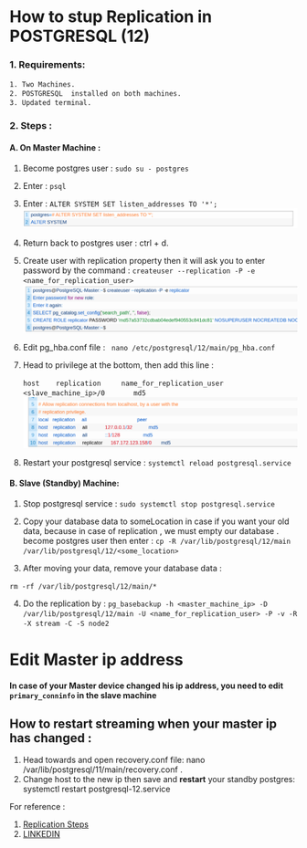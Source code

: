 # How to stup Replication in POSTGRESQL (12)

### 1. Requirements: 
    1. Two Machines.
    2. POSTGRESQL  installed on both machines.
    3. Updated terminal.

### 2. Steps : 

#### A. On Master Machine :
1. Become postgres user :
`sudo su - postgres`
2. Enter :
`psql`
3. Enter : 
`ALTER SYSTEM SET listen_addresses TO '*';`
![nmknk](/assets/m_alter_listen.png)

4. Return back to postgres user : ctrl + d.
5. Create user  with replication property then it will ask you to enter password by the command : 
`createuser --replication -P -e <name_for_replication_user>`
![nmknk](assets/m_rep_create_user.png)

6. Edit pg_hba.conf file :
` nano /etc/postgresql/12/main/pg_hba.conf`
7. Head to privilege at the bottom, then add this line :

    `host    replication     name_for_replication_user      <slave_machine_ip>/0       md5`
![nmknk](assets/privilege_master.png)


8. Restart your postgresql service : 
`systemctl reload postgresql.service`



#### B. Slave (Standby) Machine:
1. Stop postgresql service : 
`sudo systemctl stop postgresql.service`
2. Copy your database data to someLocation in case if you want your old data, because in case of replication , we must empty our database .
become postgres user then enter :
`cp -R /var/lib/postgresql/12/main /var/lib/postgresql/12/<some_location>`

3. After moving your data, remove your database data :

`rm -rf /var/lib/postgresql/12/main/*`

4. Do the replication by : 
`pg_basebackup -h <master_machine_ip> -D /var/lib/postgresql/12/main -U <name_for_replication_user> -P -v -R -X stream -C -S node2`




# Edit Master ip address

#### In case of your Master device changed his ip address, you need to edit `primary_conninfo` in **the slave** machine
## How to restart streaming when your master ip has changed :
1. Head towards and open  recovery.conf file: nano /var/lib/postgresql/11/main/recovery.conf .
2. Change host to the new ip then save and **restart** your standby postgres: systemctl restart postgresql-12.service



For reference : 
1. [Replication Steps](https://minervadb.xyz/step-by-step-postgresql-12-streaming-replication-on-ubuntu/)
1. [LINKEDIN](https://www.linkedin.com/in/mohammadghafri/)


    
